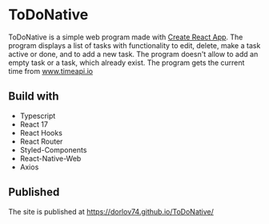 # ToDoNative

ToDoNative is a simple web program made with [Create React App](https://github.com/facebook/create-react-app).
The program displays a list of tasks with functionality to edit, delete, make a task active or done, and to add a new task. The program doesn't allow to add an empty task or a task, which already exist.
The program gets the current time from www.timeapi.io

## Build with

- Typescript
- React 17
- React Hooks
- React Router
- Styled-Components
- React-Native-Web
- Axios

## Published

The site is published at https://dorlov74.github.io/ToDoNative/

